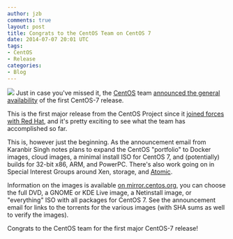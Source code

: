 ```yaml
---
author: jzb
comments: true
layout: post
title: Congrats to the CentOS Team on CentOS 7
date: 2014-07-07 20:01 UTC
tags:
- CentOS
- Release
categories:
- Blog
---
```

![](blog/CentOS_200x.png)
Just in case you've missed it, the [CentOS](http://www.centos.org/) team [announced the general availability](http://lists.centos.org/pipermail/centos-announce/2014-July/020393.html) of the first CentOS-7 release.

This is the first major release from the CentOS Project since it [joined forces with Red Hat](/blog/2014/01/red-hat-and-centos-join-forces/), and it's pretty exciting to see what the team has accomplished so far. 

This is, however just the beginning. As the announcement email from Karanbir Singh notes plans to expand the CentOS "portfolio" to Docker images, cloud images, a minimal install ISO for CentOS 7, and (potentially) builds for 32-bit x86, ARM, and PowerPC. There's also work going on in Special Interest Groups around Xen, storage, and [Atomic](http://projectatomic.io/).

Information on the images is available [on mirror.centos.org](http://mirror.centos.org/centos/7/isos/x86_64/0_README.txt), you can choose the full DVD, a GNOME or KDE Live image, a Netinstall image, or "everything" ISO with all packages for CentOS 7. See the announcement email for links to the torrents for the various images (with SHA sums as well to verify the images).

Congrats to the CentOS team for the first major CentOS-7 release!

